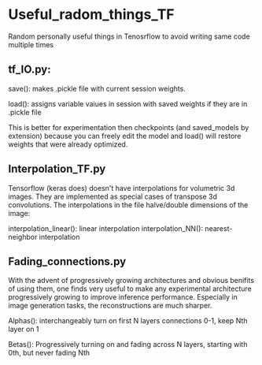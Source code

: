 # Useful_radom_things_TF
Random personally useful things in Tenosrflow to avoid writing same code multiple times



## tf_IO.py:

save(): makes .pickle file with current session weights.

load(): assigns variable vaiues in session with saved weights if they are in .pickle file

This is better for experimentation then checkpoints (and saved_models by extension) because you can freely edit the model and load() will restore weights that were already optimized.

## Interpolation_TF.py

Tensorflow (keras does) doesn't have interpolations for volumetric 3d images. They are implemented as special cases of transpose 3d convolutions. The interpolations in the file halve/double dimensions of the image:

interpolation_linear(): linear interpolation
interpolation_NN(): nearest-neighbor interpolation

## Fading_connections.py

With the advent of progressively growing architectures and obvious benifits of using them, one finds very useful to make any experimental architecture progressively growing to improve inference performance. Especially in image generation tasks, the reconstructions are much sharper.

Alphas(): interchangeably turn on first N layers connections 0-1, keep Nth layer on 1

Betas(): Progressively turning on and fading across N layers, starting with 0th, but never fading Nth
